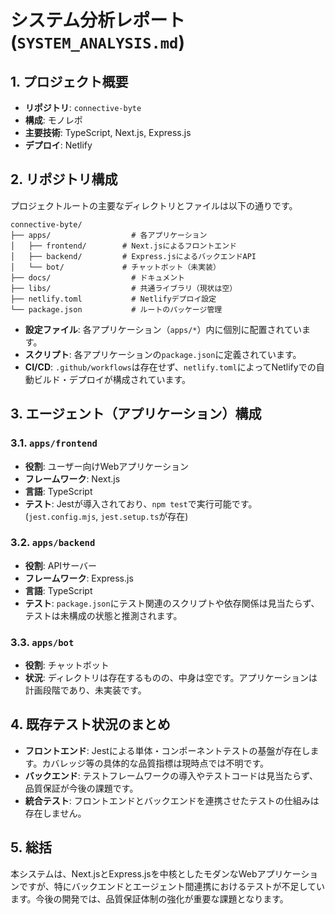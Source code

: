 # システム分析レポート (`SYSTEM_ANALYSIS.md`)

## 1. プロジェクト概要

- **リポジトリ**: `connective-byte`
- **構成**: モノレポ
- **主要技術**: TypeScript, Next.js, Express.js
- **デプロイ**: Netlify

## 2. リポジトリ構成

プロジェクトルートの主要なディレクトリとファイルは以下の通りです。

```
connective-byte/
├── apps/                  # 各アプリケーション
│   ├── frontend/        # Next.jsによるフロントエンド
│   ├── backend/         # Express.jsによるバックエンドAPI
│   └── bot/             # チャットボット（未実装）
├── docs/                  # ドキュメント
├── libs/                  # 共通ライブラリ（現状は空）
├── netlify.toml           # Netlifyデプロイ設定
└── package.json           # ルートのパッケージ管理
```

- **設定ファイル**: 各アプリケーション（`apps/*`）内に個別に配置されています。
- **スクリプト**: 各アプリケーションの`package.json`に定義されています。
- **CI/CD**: `.github/workflows`は存在せず、`netlify.toml`によってNetlifyでの自動ビルド・デプロイが構成されています。

## 3. エージェント（アプリケーション）構成

### 3.1. `apps/frontend`

- **役割**: ユーザー向けWebアプリケーション
- **フレームワーク**: Next.js
- **言語**: TypeScript
- **テスト**: Jestが導入されており、`npm test`で実行可能です。(`jest.config.mjs`, `jest.setup.ts`が存在)

### 3.2. `apps/backend`

- **役割**: APIサーバー
- **フレームワーク**: Express.js
- **言語**: TypeScript
- **テスト**: `package.json`にテスト関連のスクリプトや依存関係は見当たらず、テストは未構成の状態と推測されます。

### 3.3. `apps/bot`

- **役割**: チャットボット
- **状況**: ディレクトリは存在するものの、中身は空です。アプリケーションは計画段階であり、未実装です。

## 4. 既存テスト状況のまとめ

- **フロントエンド**: Jestによる単体・コンポーネントテストの基盤が存在します。カバレッジ等の具体的な品質指標は現時点では不明です。
- **バックエンド**: テストフレームワークの導入やテストコードは見当たらず、品質保証が今後の課題です。
- **統合テスト**: フロントエンドとバックエンドを連携させたテストの仕組みは存在しません。

## 5. 総括

本システムは、Next.jsとExpress.jsを中核としたモダンなWebアプリケーションですが、特にバックエンドとエージェント間連携におけるテストが不足しています。今後の開発では、品質保証体制の強化が重要な課題となります。

